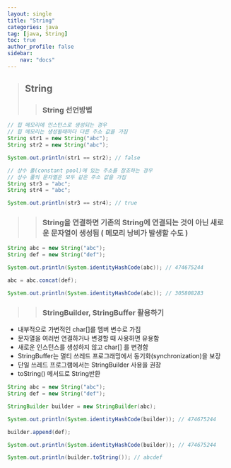```yaml
---
layout: single
title: "String"
categories: java
tag: [java, String]
toc: true
author_profile: false
sidebar: 
    nav: "docs"
---
```


> ## String
>> ### String 선언방법

```java
// 힙 메모리에 인스턴스로 생성되는 경우
// 힙 메모리는 생성될때마다 다른 주소 값을 가짐
String str1 = new String("abc");
String str2 = new String("abc");

System.out.println(str1 == str2); // false

// 상수 풀(constant pool)에 있는 주소를 참조하는 경우
// 상수 풀의 문자열은 모두 같은 주소 값을 가짐
String str3 = "abc";
String str4 = "abc";

System.out.println(str3 == str4); // true
```

>> ### String을 연결하면 기존의 String에 연결되는 것이 아닌 새로운 문자열이 생성됨 ( 메모리 낭비가 발생할 수도 )

```java
String abc = new String("abc");
String def = new String("def");

System.out.println(System.identityHashCode(abc)); // 474675244

abc = abc.concat(def);

System.out.println(System.identityHashCode(abc)); // 305808283
```

>> ### StringBuilder, StringBuffer 활용하기
- 내부적으로 가변적인 char[]를 멤버 변수로 가짐
- 문자열을 여러번 연결하거나 변경할 때 사용하면 유용함
- 새로운 인스턴스를 생성하지 않고 char[] 를 변경함
- StringBuffer는 멀티 쓰레드 프로그래밍에서 동기화(synchronization)을 보장
- 단일 쓰레드 프로그램에서는 StringBuilder 사용을 권장
- toString() 메서드로 String반환

```java
String abc = new String("abc");
String def = new String("def");

StringBuilder builder = new StringBuilder(abc);

System.out.println(System.identityHashCode(builder)); // 474675244

builder.append(def);

System.out.println(System.identityHashCode(builder)); // 474675244

System.out.println(builder.toString()); // abcdef
```

